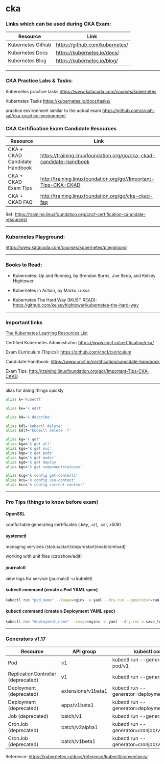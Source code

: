 # cka

### Links which can be used during CKA Exam:

Resource | Link
--- | ---
Kubernetes Github | https://github.com/kubernetes/
Kubernetes Docs | https://kubernetes.io/docs/
Kubernetes Blog | https://kubernetes.io/blog/

---

### CKA Practice Labs & Tasks:

Kubernetes practice tasks https://www.katacoda.com/courses/kubernetes

Kubernetes Tasks https://kubernetes.io/docs/tasks/

practice environment similar to the actual exam https://github.com/arush-sal/cka-practice-environment


### CKA Certification Exam Candidate Resources

Resource | Link
--- | ---
CKA + CKAD Candidate Handbook | https://training.linuxfoundation.org/go/cka-ckad-candidate-handbook
CKA + CKAD Exam Tips | http://training.linuxfoundation.org/go//Important-Tips-CKA-CKAD
CKA + CKAD FAQ | http://training.linuxfoundation.org/go/cka-ckad-faq

Ref: https://training.linuxfoundation.org/cncf-certification-candidate-resources/

---

### Kubernetes Playground:

https://www.katacoda.com/courses/kubernetes/playground

---

### Books to Read:

- Kubernetes: Up and Running, by Brendan Burns, Joe Beda, and Kelsey Hightower

- Kubernetes in Action, by Marko Luksa

- Kubernetes The Hard Way (MUST READ): https://github.com/kelseyhightower/kubernetes-the-hard-way

---

### Important links

[The Kubernetes Learning Resources List](https://docs.google.com/spreadsheets/d/10NltoF_6y3mBwUzQ4bcQLQfCE1BWSgUDcJXy-Qp2JEU/view)

Certified Kubernetes Administrator: https://www.cncf.io/certification/cka/

Exam Curriculum (Topics): https://github.com/cncf/curriculum

Candidate Handbook: https://www.cncf.io/certification/candidate-handbook

Exam Tips: http://training.linuxfoundation.org/go//Important-Tips-CKA-CKAD

---

alias for doing things quickly
```bash
alias k='kubectl'

alias ke='k edit'

alias kd='k describe'

alias kdl='kubectl delete'
alias kdlf='kubectl delete -f'

alias kg='k get'
alias kga='k get all'
alias kgs='k get svc'
alias kgp='k get pods'
alias kgn='k get nodes'
alias kgd='k get deploy'
alias kgc='k get componentstatuses'

alias kcg='k config get-contexts'
alias kcu='k config use-context'
alias kcc='k config current-context'
```
---

### Pro Tips (things to know before exam)

#### OpenSSL

comfortable generating certificates (.key, .crt, .csr, x509)

#### systemctl

managing services (status/start/stop/restart/enable/reload)

working with unit files (cat/show/edit)

#### journalctl

view logs for service (journalctl -u kubelet)

#### kubectl command (create a Pod YAML spec)
```bash
kubectl run "pod_name" --image=nginx -o yaml --dry-run --generator=run-pod/v1 > save_to_pod_file.yml
```

#### kubectl command (create a Deployment YAML spec)
```bash
kubectl run "deployment_name" --image=nginx -o yaml --dry-run > save_to_deployment_file.yml
```
---

### Generators v1.17

Resource | API group | kubectl command
--- | --- | ---
Pod	| v1	| kubectl run --generator=run-pod/v1
ReplicationController (deprecated)	| v1	| kubectl run --generator=run/v1
Deployment (deprecated)	| extensions/v1beta1	| kubectl run --generator=deployment/v1beta1
Deployment (deprecated)	| apps/v1beta1	| kubectl run --generator=deployment/apps.v1beta1
Job (deprecated)	| batch/v1	| kubectl run --generator=job/v1
CronJob (deprecated)	| batch/v2alpha1	| kubectl run --generator=cronjob/v2alpha1
CronJob (deprecated)	| batch/v1beta1	| kubectl run --generator=cronjob/v1beta1

Reference: https://kubernetes.io/docs/reference/kubectl/conventions/
